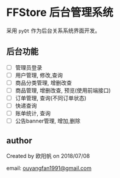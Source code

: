 # FFStore 后台管理系统

采用 `pyQt` 作为后台关系系统界面开发。

## 后台功能

+ [ ] 管理员登录
+ [ ] 用户管理, 修改,查询
+ [ ] 商品分类管理, 增删改查
+ [ ] 商品管理, 增删改查, 预览(使用前端接口)
+ [ ] 订单管理, 查询(不同订单状态)
+ [ ] 快递查询
+ [ ] 账单统计, 查询
+ [ ] 公告banner管理, 增加,删除

## author

Created by 欧阳帆 on 2018/07/08

email: ouyangfan1991@gmail.com
